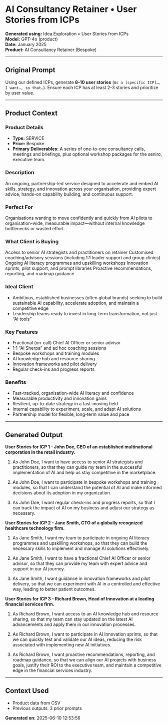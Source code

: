 # AI Consultancy Retainer • User Stories from ICPs

**Generated using:** Idea Exploration • User Stories from ICPs  
**Model:** GPT-4o (product)  
**Date:** January 2025  
**Product:** AI Consultancy Retainer (Bespoke)

---

## Original Prompt
Using our defined ICPs, generate **8-10 user stories** (`As a [specific ICP]…, I want…, so that…`). Ensure each ICP has at least 2-3 stories and prioritize by user value.

---

## Product Context

### **Product Details**
- **Type:** SERVICE
- **Price:** Bespoke
- **Primary Deliverables:** A series of one-to-one consultancy calls, meetings and briefings, plus optional workshop packages for the seniro, executive team.

### **Description**
An ongoing, partnership-led service designed to accelerate and embed AI skills, strategy, and innovation across your organisation, providing expert advice, hands-on capability building, and continuous support.⁠

### **Perfect For**
Organisations wanting to move confidently and quickly from AI pilots to organisation-wide, measurable impact—without internal knowledge bottlenecks or wasted effort.

### **What Client is Buying**
Access to senior AI strategists and practitioners on retainer
Customised coaching/advisory sessions (including 1:1 leader support and group clinics)
Ongoing AI literacy programmes and upskilling workshops
Innovation sprints, pilot support, and prompt libraries
Proactive recommendations, reporting, and roadmap guidance

### **Ideal Client**
- Ambitious, established businesses (often global brands) 
seeking to build sustainable AI capability, accelerate adoption, and maintain a competitive edge
- Leadership teams ready to invest in long-term transformation, not just “AI tools”

### **Key Features**
- Fractional (on-call) Chief AI Officer or senior advisor
- 1:1 “AI Sherpa” and ad hoc coaching sessions
- Bespoke workshops and training modules
- AI knowledge hub and resource sharing
- Innovation frameworks and pilot delivery
- Regular check-ins and progress reports⁠

### **Benefits**
- Fast-tracked, organisation-wide AI literacy and confidence
- Measurable productivity and innovation gains
- Resilient, up-to-date strategy in a fast-moving field
- Internal capability to experiment, scale, and adapt AI solutions
- Partnership model for flexible, long-term value and pace

---

## Generated Output

**User Stories for ICP 1 - John Doe, CEO of an established multinational corporation in the retail industry.**

1. As John Doe, I want to have access to senior AI strategists and practitioners, so that they can guide my team in the successful implementation of AI and help us stay competitive in the marketplace.

2. As John Doe, I want to participate in bespoke workshops and training modules, so that I can understand the potential of AI and make informed decisions about its adoption in my organization.

3. As John Doe, I want regular check-ins and progress reports, so that I can track the impact of AI on my business and adjust our strategy as necessary.


**User Stories for ICP 2 - Jane Smith, CTO of a globally recognized healthcare technology firm.**

1. As Jane Smith, I want my team to participate in ongoing AI literacy programmes and upskilling workshops, so that they can build the necessary skills to implement and manage AI solutions effectively.

2. As Jane Smith, I want to have a fractional Chief AI Officer or senior advisor, so that they can provide my team with expert advice and support in our AI journey.

3. As Jane Smith, I want guidance in innovation frameworks and pilot delivery, so that we can experiment with AI in a controlled and effective way, leading to better patient outcomes.


**User Stories for ICP 3 - Richard Brown, Head of Innovation at a leading financial services firm.**

1. As Richard Brown, I want access to an AI knowledge hub and resource sharing, so that my team can stay updated on the latest AI advancements and apply them in our innovation processes.

2. As Richard Brown, I want to participate in AI Innovation sprints, so that we can quickly test and validate our AI ideas, reducing the risk associated with implementing new AI initiatives.

3. As Richard Brown, I want proactive recommendations, reporting, and roadmap guidance, so that we can align our AI projects with business goals, justify their ROI to the executive team, and maintain a competitive edge in the financial services industry.

---

## Context Used
- Product data from CSV
- Previous outputs: 3 prior prompts

**Generated on:** 2025-06-10 12:53:56

